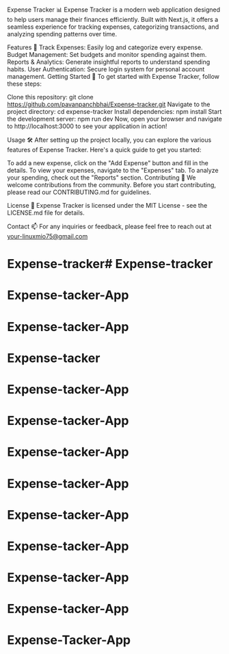 Expense Tracker 📊
Expense Tracker is a modern web application designed to help users manage their finances efficiently. Built with Next.js, it offers a seamless experience for tracking expenses, categorizing transactions, and analyzing spending patterns over time.

Features 🚀
Track Expenses: Easily log and categorize every expense.
Budget Management: Set budgets and monitor spending against them.
Reports & Analytics: Generate insightful reports to understand spending habits.
User Authentication: Secure login system for personal account management.
Getting Started 🔧
To get started with Expense Tracker, follow these steps:

Clone this repository:
git clone https://github.com/pavanpanchbhai/Expense-tracker.git
Navigate to the project directory:
cd expense-tracker
Install dependencies:
npm install
Start the development server:
npm run dev
Now, open your browser and navigate to http://localhost:3000 to see your application in action!

Usage 🛠️
After setting up the project locally, you can explore the various features of Expense Tracker. Here's a quick guide to get you started:

To add a new expense, click on the "Add Expense" button and fill in the details.
To view your expenses, navigate to the "Expenses" tab.
To analyze your spending, check out the "Reports" section.
Contributing 👥
We welcome contributions from the community. Before you start contributing, please read our CONTRIBUTING.md for guidelines.

License 📄
Expense Tracker is licensed under the MIT License - see the LICENSE.md file for details.

Contact 📫
For any inquiries or feedback, please feel free to reach out at your-linuxmio75@gmail.com

# Expense-tracker# Expense-tracker
# Expense-tacker-App
# Expense-tacker-App
# Expense-tacker
# Expense-tacker-App
# Expense-tacker-App
# Expense-tacker-App
# Expense-tacker-App
# Expense-tacker-App
# Expense-tacker-App
# Expense-tacker-App
# Expense-tacker-App
# Expense-Tacker-App
